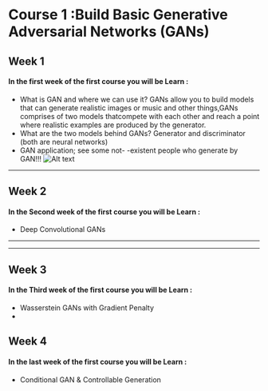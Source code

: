 # Course 1 :Build Basic Generative Adversarial Networks (GANs)
## Week 1
#### In the first week of the first course you will be Learn :
- What is GAN and where we can use it?
 GANs allow you to build models that can generate realistic images or music and other things,GANs comprises of two models thatcompete with each other and reach a point where realistic examples are produced by the generator.
- What are the two models behind GANs?
Generator and discriminator (both are neural networks)
- GAN application; see some not- -existent people who generate by GAN!!!
![Alt text](https://github.com/SanaNGU/Generative-Adversarial-Networks-GANs--Specialization-Coursera-/blob/main/Course1%20:Build%20Basic%20Generative%20Adversarial%20Networks%20(GANs)/images/GAN1.png=100x20 "Title")
 - --
## Week 2
#### In the Second week of the first course you will be Learn :
- Deep Convolutional GANs
- ---
- ---
## Week 3
#### In the Third week of the first course you will be Learn :
- Wasserstein GANs with Gradient Penalty
- 
## Week 4
#### In the last week of the first course you will be Learn :
- Conditional GAN & Controllable Generation
